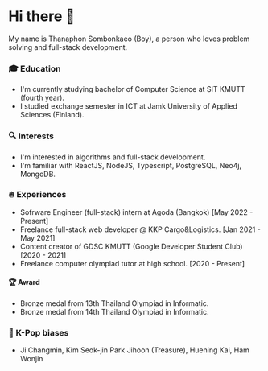 # Hi there 👋
My name is Thanaphon Sombonkaeo (Boy), a person who loves problem solving and full-stack development.
### 🎓 Education
- I'm currently studying bachelor of Computer Science at SIT KMUTT (fourth year).
- I studied exchange semester in ICT at Jamk University of Applied Sciences (Finland).
### 🔍 Interests
- I'm interested in algorithms and full-stack development.
- I'm familiar with ReactJS, NodeJS, Typescript, PostgreSQL, Neo4j, MongoDB.
### 🔥 Experiences
- Sofrware Engineer (full-stack) intern at Agoda (Bangkok) [May 2022 - Present]
- Freelance full-stack web developer @ KKP Cargo&Logistics. [Jan 2021 - May 2021]
- Content creator of GDSC KMUTT (Google Developer Student Club) [2020 - 2021]
- Freelance computer olympiad tutor at high school. [2020 - Present]
#### 🏆 Award
- Bronze medal from 13th Thailand Olympiad in Informatic.
- Bronze medal from 14th Thailand Olympiad in Informatic.
### 👑 K-Pop biases
- Ji Changmin, Kim Seok-jin Park Jihoon (Treasure), Huening Kai, Ham Wonjin
